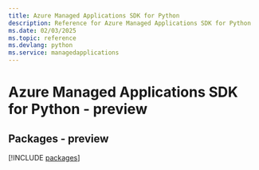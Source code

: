 ```yaml
---
title: Azure Managed Applications SDK for Python
description: Reference for Azure Managed Applications SDK for Python
ms.date: 02/03/2025
ms.topic: reference
ms.devlang: python
ms.service: managedapplications
---
```

# Azure Managed Applications SDK for Python - preview
## Packages - preview
[!INCLUDE [packages](managed-applications-index.md)]